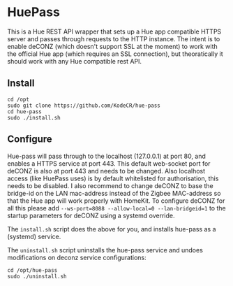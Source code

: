 # HuePass
This is a Hue REST API wrapper that sets up a Hue app compatible HTTPS server and passes through requests to the HTTP instance. The intent is to enable deCONZ (which doesn't support SSL at the moment) to work with the official Hue app (which requires an SSL connection), but theoratically it should work with any Hue compatible rest API.

## Install
```
cd /opt
sudo git clone https://github.com/KodeCR/hue-pass
cd hue-pass
sudo ./install.sh
```

## Configure
Hue-pass will pass through to the localhost (127.0.0.1) at port 80, and enables a HTTPS service at port 443. This default web-socket port for deCONZ is also at port 443 and needs to be changed. Also localhost access (like HuePass uses) is by default whitelisted for authorisation, this needs to be disabled. I also recommend to change deCONZ to base the bridge-id on the LAN mac-address instead of the Zigbee MAC-address so that the Hue app will work properly with HomeKit. To configure deCONZ for all this please add  `--ws-port=8088 --allow-local=0 --lan-bridgeid=1` to the startup parameters for deCONZ using a systemd override.

The `install.sh` script does the above for you, and installs hue-pass as a (systemd) service.

The `uninstall.sh` script uninstalls the hue-pass service and undoes modifications on deconz service configurations:
```
cd /opt/hue-pass
sudo ./uninstall.sh
```
